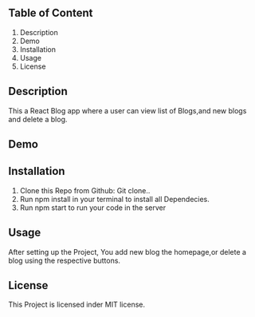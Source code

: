 ## Table of Content

1. Description
2. Demo
3. Installation
4. Usage
5. License


## Description
This a React Blog app where a user can view list of Blogs,and new blogs and delete a blog.
## Demo




## Installation
1. Clone this Repo from Github: Git clone..
2. Run npm install in your terminal to install all Dependecies.
3. Run npm start to run your code in the server

## Usage
After setting up the Project, You add new blog the homepage,or delete a blog using the respective buttons.

## License
This Project is licensed inder MIT license.
